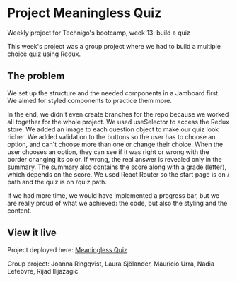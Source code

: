 # Project Meaningless Quiz

Weekly project for Technigo's bootcamp, week 13: build a quiz

This week's project was a group project where we had to build a multiple choice quiz using Redux.

## The problem

We set up the structure and the needed components in a Jamboard first. We aimed for styled components to practice them more.

In the end, we didn't even create branches for the repo because we worked all together for the whole project. We used useSelector to access the Redux store. We added an image to each question object to make our quiz look richer. We added validation to the buttons so the user has to choose an option, and can't choose more than one or change their choice. When the user chooses an option, they can see if it was right or wrong with the border changing its color. If wrong, the real answer is revealed only in the summary. The summary also contains the score along with a grade (letter), which depends on the score. We used React Router so the start page is on / path and the quiz is on /quiz path.

If we had more time, we would have implemented a progress bar, but we are really proud of what we achieved: the code, but also the styling and the content.

## View it live

Project deployed here: [Meaningless Quiz](https://meaningless-quiz.netlify.app/)

Group project: Joanna Ringqvist, Laura Sjölander, Mauricio Urra, Nadia Lefebvre, Rijad Ilijazagic
